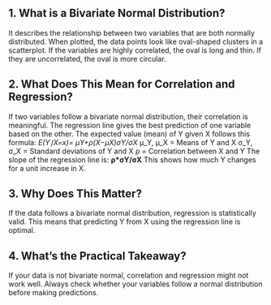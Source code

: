 ## 1. What is a Bivariate Normal Distribution?
It describes the relationship between two variables that are both normally distributed.
When plotted, the data points look like oval-shaped clusters in a scatterplot.
If the variables are highly correlated, the oval is long and thin. If they are uncorrelated, the oval is more circular.
## 2. What Does This Mean for Correlation and Regression?
If two variables follow a bivariate normal distribution, their correlation is meaningful.
The regression line gives the best prediction of one variable based on the other.
The expected value (mean) of Y given X follows this formula:
**E(Y∣X=x)= μY​+ρ*(X−μX​)*σY​/σX**
μ_Y, μ_X = Means of Y and X
σ_Y, σ_X = Standard deviations of Y and X
ρ = Correlation between X and Y
The slope of the regression line is:
**ρ*σY/σX** 
This shows how much Y changes for a unit increase in X.
## 3. Why Does This Matter?
If the data follows a bivariate normal distribution, regression is statistically valid.
This means that predicting Y from X using the regression line is optimal.
## 4. What’s the Practical Takeaway?
If your data is not bivariate normal, correlation and regression might not work well.
Always check whether your variables follow a normal distribution before making predictions.

